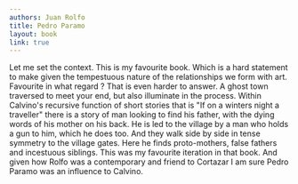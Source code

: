 ```yaml
---
authors: Juan Rolfo
title: Pedro Paramo
layout: book
link: true
---
```

Let me set the context. This is my favourite book. Which is a hard statement to make given the tempestuous nature of the relationships we form with art. Favourite in what regard ? That is even harder to answer. A ghost town traversed to meet your end, but also illuminate in the process. Within Calvino's recursive function of short stories that is "If on a winters night a traveller" there is a story of man looking to find his father, with the dying words of his mother on his back. He is led to the village by a man who holds a gun to him, which he does too. And they walk side by side in tense symmetry to the village gates. Here he finds proto-mothers, false fathers and incestuous siblings. This was my favourite iteration in that book. And given how Rolfo was a contemporary and friend to Cortazar I am sure Pedro Paramo was an influence to Calvino.